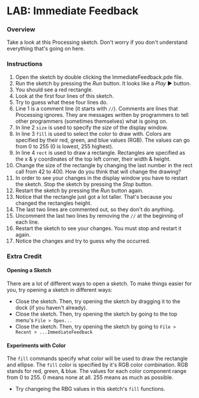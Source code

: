 # LAB: Immediate Feedback

### Overview

Take a look at this Processing sketch. Don't worry if you don't understand everything that's going on here.

### Instructions

1. Open the sketch by double clicking the ImmediateFeedback.pde file.
2. Run the sketch by pressing the *Run* button. It looks like a *Play* ▶ button.
3. You should see a red rectangle.
4. Look at the first four lines of this sketch.
5. Try to guess what these four lines do.
6. Line 1 is a comment line (it starts with `//`). Comments are lines that Processing ignores. They are messages written by programmers to tell other programmers (sometimes themselves) what is going on.
7. In line 2 `size` is used to specify the *size* of the display window.
8. In line 3 `fill` is used to select the color to draw with. Colors are specified by their red, green, and blue values (RGB). The values can go from 0 to 255 (0 is lowest, 255 highest).
9. In line 4 `rect` is used to draw a rectangle. Rectangles are specified as the x & y coordinates of the top left corner, their width & height.
10. Change the size of the rectangle by changing the last number in the rect call from 42 to 400. How do you think that will change the drawing?
11. In order to see your changes in the display window you have to restart the sketch. Stop the sketch by pressing the *Stop* button.
12. Restart the sketch by pressing the *Run* button again.
13. Notice that the rectangle just got a lot taller. That's because you changed the rectangles height.
14. The last two lines are commented out, so they don't do anything.
15. Uncomment the last two lines by removing the `//` at the beginning of each line.
16. Restart the sketch to see your changes. You must stop and restart it again.
17. Notice the changes and try to guess why the occurred.

### Extra Credit

#### Opening a Sketch

There are a lot of different ways to open a sketch. To make things easier for you, try opening a sketch in different ways:

* Close the sketch. Then, try opening the sketch by dragging it to the dock (if you haven't already).
* Close the sketch. Then, try opening the sketch by going to the top menu's `File > Open...`
* Close the sketch. Then, try opening the sketch by going to `File > Recent > ...ImmediateFeedback`

#### Experiments with Color

The `fill` commands specify what color will be used to draw the rectangle and ellipse. The `fill` color is specified by it's RGB color combination. RGB stands for red, green, & blue. The values for each color component range from 0 to 255. 0 means none at all. 255 means as much as possible.

* Try changeing the RBG values in this sketch's `fill` functions.